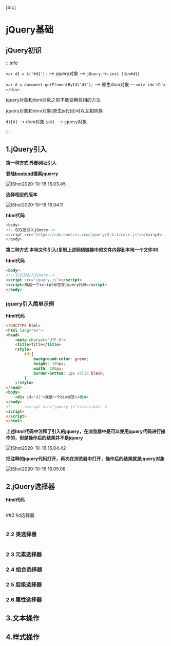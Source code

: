 [toc]



# jQuery基础

## jQuery初识

:::info

`var d1 = $('#d1');` --> jquery对象  --> `jQuery.fn.init [div#d1]`

`var d = document.getElementById('d1');`  --> 原生dom对象 -- `<div id='d1'></div>`

jquery对象和dom对象之前不能调用互相的方法

jquery对象和dom对象(原生js代码)可以互相转换

`d1[0]` --> dom对象
`$(d) `--> jquery对象

:::



## 1.jQuery引入

**第一种方式	外部网址引入**

**登陆[bootcnd](https://www.bootcdn.cn/)搜索jquerry**

![iShot2020-10-16 16.03.45](https://gitea.pptfz.cn/pptfz/picgo-images/raw/branch/master/img/iShot2020-10-16%2016.03.45.png)



**选择相应的版本**



![iShot2020-10-16 16.04.11](https://gitea.pptfz.cn/pptfz/picgo-images/raw/branch/master/img/iShot2020-10-16%2016.04.11.png)



**html代码**

```javascript
<body>
<!--仅仅是引入jQuery-->
<script src="https://cdn.bootcss.com/jquery/3.4.1/core.js"></script>
</body>
```



**第二种方式	本地文件引入(复制上述网络链接中的文件内容到本地一个文件中)**

**html代码**

```html
<body>
<!--仅仅是引入jQuery-->
<script src="jquery.js"></script>
<script>再起一个script标签写jquery代码</script> 
</body>
```



### jquery引入简单示例

**html代码**

```html
<!DOCTYPE html>
<html lang="en">
<head>
    <meta charset="UTF-8">
    <title>Title</title>
    <style>
        #d1{
            background-color: green;
            height: 100px;
            width: 100px;
            border-bottom: 1px solid black;
        }
    </style>
</head>
<body>
    <div id="d1">我是一个div标签</div>
</body>
<!--    <script src="jquery.js"></script>-->
<script>
</script>
</html>
```

**上述html代码中注释了引入的jquery，在浏览器中是可以使用jquery代码进行操作的，但是操作后的结果并不是jquery**

![iShot2020-10-16 16.04.42](https://gitea.pptfz.cn/pptfz/picgo-images/raw/branch/master/img/iShot2020-10-16%2016.04.42.png)





**把注释的jquery代码打开，再次在浏览器中打开，操作后的结果就是jquery对象**

![iShot2020-10-16 16.05.08](https://gitea.pptfz.cn/pptfz/picgo-images/raw/branch/master/img/iShot2020-10-16%2016.05.08.png)







## 2.jQuery选择器

**html代码**

```html

```



##2.1id选择器

```javascript

```





### 2.2 类选择器

```javascript

```



### 2.3 元素选择器



### 2.4 组合选择器





### 2.5 层级选择器





### 2.6 属性选择器



## 





## 3.文本操作





## 4.样式操作
